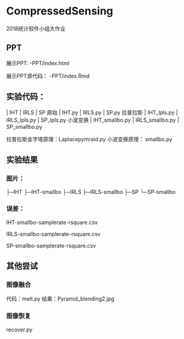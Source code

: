 ﻿# CompressedSensing

2018统计软件小组大作业

## PPT

展示PPT: -PPT/index.html

展示PPT源代码： -PPT/index.Rmd

## 实验代码：

| IHT | IRLS | SP
原始	 | IHT.py | IRLS.py | SP.py
拉普拉斯 | IHT_lpls.py | IRLS_lpls.py | SP_lpls.py
小波变换 | IHT_smallbo.py | IRLS_smallbo.py | SP_smallbo.py

拉普拉斯金字塔原理：Laplacepymraid.py
小波变换原理： smallbo.py

## 实验结果

### 图片：

├─IHT
├─IHT-smallbo
├─IRLS
├─IRLS-smallbo
├─SP
└─SP-smallbo

### 误差：

IHT-smallbo-samplerate-rsquare.csv

IRLS-smallbo-samplerate-rsquare.csv

SP-smallbo-samplerate-rsquare.csv

## 其他尝试

### 图像融合

代码：melt.py
结果：Pyramid_blending2.jpg

### 图像恢复

recover.py